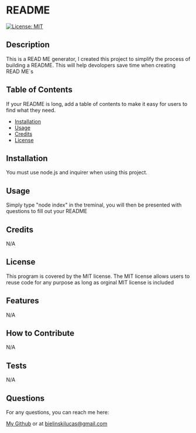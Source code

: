 # README
  
[![License: MIT](https://img.shields.io/badge/License-MIT-yellow.svg)](https://opensource.org/licenses/MIT)
  
## Description
This is a READ ME generator, I created this project to simplify the process of building a README. This will help devolopers save time when creating READ ME`s

## Table of Contents
If your README is long, add a table of contents to make it easy for users to find what they need.

- [Installation](#installation)
- [Usage](#usage)
- [Credits](#credits)
- [License](#license)

## Installation
You must use node.js and inquirer when using this project.

## Usage
Simply type "node index" in the treminal, you will then be presented with questions to fill out your README

## Credits
N/A

## License 
This program is covered by the MIT license. The MIT license allows users to reuse code for any purpose as long as orginal MIT license is included

## Features
N/A

## How to Contribute
N/A


## Tests
N/A

## Questions
For any questions, you can reach me here:

[My Github](https:github.com/LucasBielinski/)
or at bielinskilucas@gmail.com

